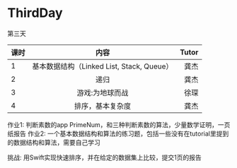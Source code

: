 # ThirdDay
第三天

| 课时        | 内容           | Tutor  |
| ------------- |:-------------:| -----:|
| 1      | 基本数据结构（Linked List, Stack, Queue） | 龚杰 |
| 2      | 递归      |   龚杰 |
| 3 | 游戏:为地球而战      |    徐琛 |
| 4 | 排序，基本复杂度      |    龚杰 |

作业1: 判断素数的app PrimeNum，和三种判断素数的算法，少量数学证明，一页纸报告
作业2: 一个基本数据结构和算法的练习题，包括一些没有在tutorial里提到的数据结构和算法，需要自己学习

挑战: 用Swift实现快速排序，并在给定的数据集上比较，提交1页的报告
